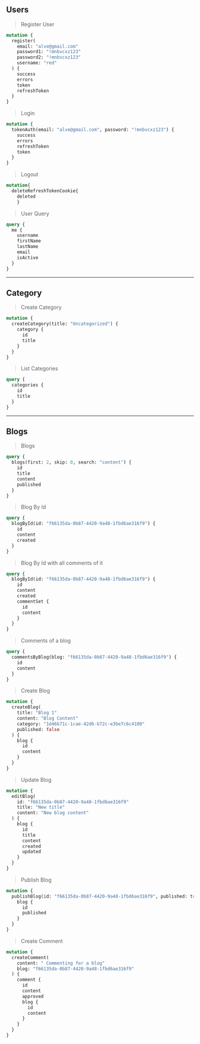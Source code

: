 ## Users

> Register User

```graphql
mutation {
  register(
    email: "alve@gmail.com"
    password1: "!mnbvcxz123"
    password2: "!mnbvcxz123"
    username: "red"
  ) {
    success
    errors
    token
    refreshToken
  }
}
```

> Login

```graphql
mutation {
  tokenAuth(email: "alve@gmail.com", password: "!mnbvcxz123") {
    success
    errors
    refreshToken
    token
  }
}
```

> Logout

```graphql
mutation{
  deleteRefreshTokenCookie{
    deleted
	}

```

> User Query

```graphql
query {
  me {
    username
    firstName
    lastName
    email
    isActive
  }
}
```

---

## Category

> Create Category

```graphql
mutation {
  createCategory(title: "Uncategorized") {
    category {
      id
      title
    }
  }
}
```

> List Categories

```graphql
query {
  categories {
    id
    title
  }
}
```

---

## Blogs

> Blogs

```graphql
query {
  blogs(first: 2, skip: 0, search: "content") {
    id
    title
    content
    published
  }
}
```

> Blog By Id

```graphql
query {
  blogById(id: "f66135da-0b87-4420-9a48-1fbd6ae316f9") {
    id
    content
    created
  }
}
```

> Blog By Id with all comments of it

```graphql
query {
  blogById(id: "f66135da-0b87-4420-9a48-1fbd6ae316f9") {
    id
    content
    created
    commentSet {
      id
      content
    }
  }
}
```

> Comments of a blog

```graphql
query {
  commentsByBlog(blog: "f66135da-0b87-4420-9a48-1fbd6ae316f9") {
    id
    content
  }
}
```

> Create Blog

```graphql
mutation {
  createBlog(
    title: "Blog 1"
    content: "Blog Content"
    category: "1d46b71c-1cae-42d6-b72c-e3be7c6c4100"
    published: false
  ) {
    blog {
      id
      content
    }
  }
}
```

> Update Blog

```graphql
mutation {
  editBlog(
    id: "f66135da-0b87-4420-9a48-1fbd6ae316f9"
    title: "New title"
    content: "New blog content"
  ) {
    blog {
      id
      title
      content
      created
      updated
    }
  }
}
```

> Publish Blog

```graphql
mutation {
  publishBlog(id: "f66135da-0b87-4420-9a48-1fbd6ae316f9", published: true) {
    blog {
      id
      published
    }
  }
}
```

> Create Comment

```graphql
mutation {
  createComment(
    content: " Commenting for a blog"
    blog: "f66135da-0b87-4420-9a48-1fbd6ae316f9"
  ) {
    comment {
      id
      content
      approved
      blog {
        id
        content
      }
    }
  }
}
```
